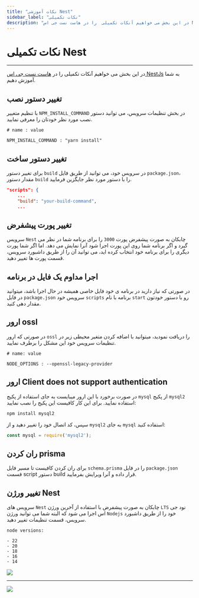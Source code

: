 ```yaml
---
title: "نکات آموزشی Nest"
sidebar_label: "نکات تکمیلی"
description: "در این بخش می خواهیم آنکات تکمیلی  را در هاست نست جی اس NestJs به شما آموزش دهیم."
---
```


# نکات تکمیلی Nest
---

در این بخش می خواهیم آنکات تکمیلی  را در [هاست نست جی اس NestJs](https://chabokan.net/services/nestjs/) به شما آموزش دهیم.

## تغییر دستور نصب

با تنظیم متغییر `NPM_INSTALL_COMMAND` در بخش تنظیمات سرویس، می توانید دستور نصب مورد نظر خودتان را معرفی نمایید.

```properties
# name : value

NPM_INSTALL_COMMAND : "yarn install"
```

## تغییر دستور ساخت

برای تغییر دستور `build` در سرویس خود، می توانید از طریق فایل `package.json`، مقدار دستور `build` را با دستور مورد نظر جایگزین فرمایید.

```json
"scripts": {
    ...
    "build": "your-build-command",
    ...
```

## تغییر پورت پیشفرض

سرویس `Nest` چابکان به صورت پیشفرض پورت `3000` را برای برنامه شما در نظر می گیرد و اگر برنامه شما روی این پورت اجرا شود آنرا نمایش می دهد. اما اگر شما پورت دیگری را برای برنامه خود انتخاب کرده اید، می توانید آن را از طریق داشبورد سرویس، قسمت پورت ها تغییر دهید.

## اجرا مداوم یک فایل در برنامه

در صورتی که نیاز دارید در برنامه ی خود فایل خاصی همیشه در حال اجرا باشد، میتوانید در فایل `package.json` سرویس خود `scripts` برنامه با نام `start` رو با دستور خودتون مقدار دهی کنید.

## ارور ossl

در صورتی که ارور `ossl` را دریافت نمودید، میتوانید با اضافه کردن متغیر محیطی زیر در تنظیمات سرویس خود این مشکل را برطرف نمایید.

```properties
# name: value

NODE_OPTIONS : --openssl-legacy-provider
```

## ارور Client does not support authentication

در صورت برخورد با این ارور میبایست به جای استفاده از پکیج `mysql` از پکیج `mysql2` استفاده نمایید. برای این کار کافیست این پکیج را نصب نمایید:

```shell
npm install mysql2
```
سپس، کد اتصال خود را تغییر دهید و از `mysql2` به جای `mysql` استفاده کنید:

```javascript
const mysql = require('mysql2');
```

## ران کردن prisma

برای ران کردن کافیست تا مسیر فایل `schema.prisma` را در فایل `package.json` قسمت script دستور build قرار داده و آنرا ویرایش بفرمایید.

## تغییر ورژن Nest

سرویس های `Nest` چابکان به صورت پیشفرض با استفاده از آخرین ورژن `LTS` نود جی اس اجرا می شود که البته شما می توانید ورژن `Nodejs` خود را از طریق داشبورد سرویس، قسمت تنظیمات تغییر دهید.

```text
node versions:

- 22
- 20
- 18
- 16
- 14
```

![](https://s1.chabokan.net/docs/images/nest-node-version.png)

---
<a href="https://hub.chabokan.net/fa/services/create/nest" ><img src="https://s1.chabokan.net/docs/images/nest-banner.png" /></a>